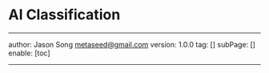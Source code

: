 # AI Classification
---
author: Jason Song <metaseed@gmail.com>
version: 1.0.0
tag: []
subPage: []
enable: [toc]

---

